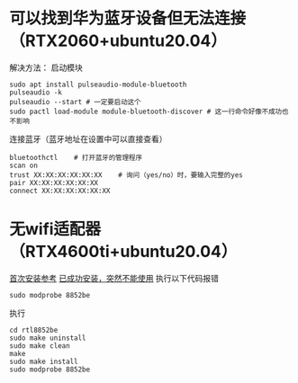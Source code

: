 # 可以找到华为蓝牙设备但无法连接（RTX2060+ubuntu20.04）
解决方法：
启动模块
```Linux
sudo apt install pulseaudio-module-bluetooth
pulseaudio -k
pulseaudio --start # 一定要启动这个
sudo pactl load-module module-bluetooth-discover # 这一行命令好像不成功也不影响
```
连接蓝牙（蓝牙地址在设置中可以直接查看）
```Linux
bluetoothctl    # 打开蓝牙的管理程序 
scan on
trust XX:XX:XX:XX:XX:XX    # 询问（yes/no）时，要输入完整的yes
pair XX:XX:XX:XX:XX:XX
connect XX:XX:XX:XX:XX:XX
```
# 无wifi适配器（RTX4600ti+ubuntu20.04）
[首次安装参考](https://blog.csdn.net/coco_1998_2/article/details/141208959?spm=1001.2101.3001.6650.2&utm_medium=distribute.pc_relevant.none-task-blog-2%7Edefault%7EYuanLiJiHua%7ECtr-2-141208959-blog-130720017.235%5Ev43%5Epc_blog_bottom_relevance_base1&depth_1-utm_source=distribute.pc_relevant.none-task-blog-2%7Edefault%7EYuanLiJiHua%7ECtr-2-141208959-blog-130720017.235%5Ev43%5Epc_blog_bottom_relevance_base1&utm_relevant_index=5)
[已成功安装，突然不能使用](https://blog.csdn.net/weixin_43293404/article/details/136356257)
执行以下代码报错
```shell
sudo modprobe 8852be
```
执行
```shell
cd rtl8852be
sudo make uninstall
sudo make clean 
make  
sudo make install
sudo modprobe 8852be
```